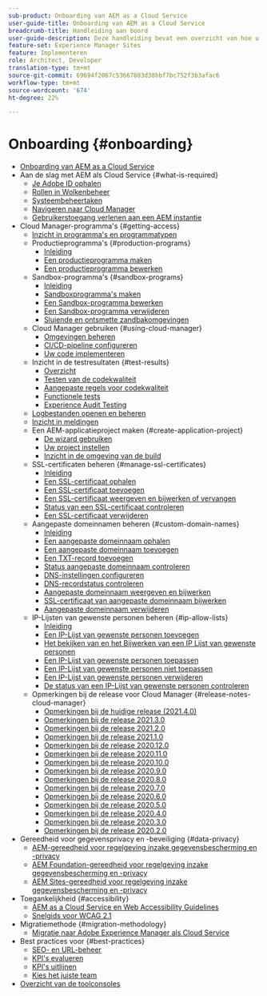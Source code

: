 ```yaml
---
sub-product: Onboarding van AEM as a Cloud Service
user-guide-title: Onboarding van AEM as a Cloud Service
breadcrumb-title: Handleiding aan boord
user-guide-description: Deze handleiding bevat een overzicht van hoe u aan de slag kunt met Experience Manager as a Cloud Service, inclusief toegang en belangrijke informatie over gegevensbescherming.
feature-set: Experience Manager Sites
feature: Implementeren
role: Architect, Developer
translation-type: tm+mt
source-git-commit: 69694f2067c53667803d38bbf7bc752f3b3afac6
workflow-type: tm+mt
source-wordcount: '674'
ht-degree: 22%

---
```



# Onboarding {#onboarding}

+ [Onboarding van AEM as a Cloud Service](/help/onboarding/home.md)
+ Aan de slag met AEM als Cloud Service {#what-is-required}
   + [Je Adobe ID ophalen](what-is-required/get-your-adobe-id.md)
   + [Rollen in Wolkenbeheer](what-is-required/user-roles-permissions.md)
   + [Systeembeheertaken](what-is-required/add-users-assign-cm-roles.md)
   + [Navigeren naar Cloud Manager](what-is-required/navigate-to-cloud-manager.md)
   + [Gebruikerstoegang verlenen aan een AEM instantie](/help/onboarding/what-is-required/accessing-aem-instance.md)
+ Cloud Manager-programma&#39;s {#getting-access}
   + [Inzicht in programma&#39;s en programmatypen](getting-access-to-aem-in-cloud/understand-program-types.md)
   + Productieprogramma&#39;s {#production-programs}
      + [Inleiding](/help/onboarding/getting-access-to-aem-in-cloud/introduction-production-programs.md)
      + [Een productieprogramma maken](getting-access-to-aem-in-cloud/creating-production-program.md)
      + [Een productieprogramma bewerken](/help/onboarding/getting-access-to-aem-in-cloud/editing-production-program.md)
   + Sandbox-programma&#39;s {#sandbox-programs}
      + [Inleiding](getting-access-to-aem-in-cloud/introduction-sandbox-programs.md)
      + [Sandboxprogramma&#39;s maken](getting-access-to-aem-in-cloud/creating-sandbox-program.md)
      + [Een Sandbox-programma bewerken](/help/onboarding/getting-access-to-aem-in-cloud/editing-sandbox-program.md)
      + [Een Sandbox-programma verwijderen](getting-access-to-aem-in-cloud/deleting-sandbox-program.md)
      + [Sluiende en ontsmette zandbakomgevingen](/help/onboarding/getting-access-to-aem-in-cloud/hibernating-de-hibernating-sandbox-environments.md)
   + Cloud Manager gebruiken {#using-cloud-manager}
      + [Omgevingen beheren](https://experienceleague.adobe.com/docs/experience-manager-cloud-service/implementing/using-cloud-manager/manage-environments.html)
      + [CI/CD-pipeline configureren](https://experienceleague.adobe.com/docs/experience-manager-cloud-service/implementing/using-cloud-manager/configure-pipeline.html)
      + [Uw code implementeren](https://experienceleague.adobe.com/docs/experience-manager-cloud-service/implementing/using-cloud-manager/deploy-code.html)
   + Inzicht in de testresultaten {#test-results}
      + [Overzicht](https://experienceleague.adobe.com/docs/experience-manager-cloud-service/implementing/using-cloud-manager/test-results/overview-test-results.html)
      + [Testen van de codekwaliteit](https://experienceleague.adobe.com/docs/experience-manager-cloud-service/implementing/using-cloud-manager/test-results/code-quality-testing.html)
      + [Aangepaste regels voor codekwaliteit](https://experienceleague.adobe.com/docs/experience-manager-cloud-service/implementing/using-cloud-manager/test-results/custom-code-quality-rules.html)
      + [Functionele tests](https://experienceleague.adobe.com/docs/experience-manager-cloud-service/implementing/using-cloud-manager/test-results/functional-testing.html)
      + [Experience Audit Testing](https://experienceleague.adobe.com/docs/experience-manager-cloud-service/implementing/using-cloud-manager/test-results/experience-audit-testing.html)
   + [Logbestanden openen en beheren](https://experienceleague.adobe.com/docs/experience-manager-cloud-service/implementing/using-cloud-manager/manage-logs.html)
   + [Inzicht in meldingen](https://experienceleague.adobe.com/docs/experience-manager-cloud-service/implementing/using-cloud-manager/notifications.html)
   + Een AEM-applicatieproject maken {#create-application-project}
      + [De wizard gebruiken](getting-access-to-aem-in-cloud/using-the-wizard.md)
      + [Uw project instellen](getting-access-to-aem-in-cloud/setting-up-project.md)
      + [Inzicht in de omgeving van de build](getting-access-to-aem-in-cloud/build-environment-details.md)
   + SSL-certificaten beheren {#manage-ssl-certificates}
      + [Inleiding](https://experienceleague.adobe.com/docs/experience-manager-cloud-service/implementing/using-cloud-manager/manage-ssl-certificates/introduction.html)
      + [Een SSL-certificaat ophalen](https://experienceleague.adobe.com/docs/experience-manager-cloud-service/implementing/using-cloud-manager/manage-ssl-certificates/get-ssl-certificate.html)
      + [Een SSL-certificaat toevoegen](https://experienceleague.adobe.com/docs/experience-manager-cloud-service/implementing/using-cloud-manager/manage-ssl-certificates/add-ssl-certificate.html)
      + [Een SSL-certificaat weergeven en bijwerken of vervangen](https://experienceleague.adobe.com/docs/experience-manager-cloud-service/implementing/using-cloud-manager/manage-ssl-certificates/view-update-replace-ssl-certificate.html)
      + [Status van een SSL-certificaat controleren](https://experienceleague.adobe.com/docs/experience-manager-cloud-service/implementing/using-cloud-manager/manage-ssl-certificates/check-status-ssl-certificate.html)
      + [Een SSL-certificaat verwijderen](https://experienceleague.adobe.com/docs/experience-manager-cloud-service/implementing/using-cloud-manager/manage-ssl-certificates/delete-ssl-certificate.html)
   + Aangepaste domeinnamen beheren {#custom-domain-names}
      + [Inleiding](https://experienceleague.adobe.com/docs/experience-manager-cloud-service/implementing/using-cloud-manager/custom-domain-names/introduction.html)
      + [Een aangepaste domeinnaam ophalen](https://experienceleague.adobe.com/docs/experience-manager-cloud-service/implementing/using-cloud-manager/custom-domain-names/get-custom-domain-name.html)
      + [Een aangepaste domeinnaam toevoegen](https://experienceleague.adobe.com/docs/experience-manager-cloud-service/implementing/using-cloud-manager/custom-domain-names/add-custom-domain-name.html)
      + [Een TXT-record toevoegen](https://experienceleague.adobe.com/docs/experience-manager-cloud-service/implementing/using-cloud-manager/custom-domain-names/add-text-record.html)
      + [Status aangepaste domeinnaam controleren](https://experienceleague.adobe.com/docs/experience-manager-cloud-service/implementing/using-cloud-manager/custom-domain-names/check-domain-name-status.html)
      + [DNS-instellingen configureren](https://experienceleague.adobe.com/docs/experience-manager-cloud-service/implementing/using-cloud-manager/custom-domain-names/configure-dns-settings.html)
      + [DNS-recordstatus controleren](https://experienceleague.adobe.com/docs/experience-manager-cloud-service/implementing/using-cloud-manager/custom-domain-names/check-dns-record-status.html)
      + [Aangepaste domeinnaam weergeven en bijwerken](https://experienceleague.adobe.com/docs/experience-manager-cloud-service/implementing/using-cloud-manager/custom-domain-names/view-update-replace-custom-domain-name.html)
      + [SSL-certificaat van aangepaste domeinnaam bijwerken](https://experienceleague.adobe.com/docs/experience-manager-cloud-service/implementing/using-cloud-manager/custom-domain-names/update-cdn-ssl-certificate.html)
      + [Aangepaste domeinnaam verwijderen](https://experienceleague.adobe.com/docs/experience-manager-cloud-service/implementing/using-cloud-manager/custom-domain-names/delete-custom-domain-name.html)
   + IP-Lijsten van gewenste personen beheren {#ip-allow-lists}
      + [Inleiding](https://experienceleague.adobe.com/docs/experience-manager-cloud-service/implementing/using-cloud-manager/ip-allow-lists/introduction.html)
      + [Een IP-Lijst van gewenste personen toevoegen](https://experienceleague.adobe.com/docs/experience-manager-cloud-service/implementing/using-cloud-manager/ip-allow-lists/add-ip-allow-lists.html)
      + [Het bekijken van en het Bijwerken van een IP Lijst van gewenste personen](https://experienceleague.adobe.com/docs/experience-manager-cloud-service/implementing/using-cloud-manager/ip-allow-lists/view-update-ip-allow-list.html)
      + [Een IP-Lijst van gewenste personen toepassen](https://experienceleague.adobe.com/docs/experience-manager-cloud-service/implementing/using-cloud-manager/ip-allow-lists/apply-allow-list.html)
      + [Een IP-Lijst van gewenste personen niet toepassen](https://experienceleague.adobe.com/docs/experience-manager-cloud-service/implementing/using-cloud-manager/ip-allow-lists/unapply-ip-allow-list.html)
      + [Een IP-Lijst van gewenste personen verwijderen](https://experienceleague.adobe.com/docs/experience-manager-cloud-service/implementing/using-cloud-manager/ip-allow-lists/delete-ip-allow-list.html)
      + [De status van een IP-Lijst van gewenste personen controleren](https://experienceleague.adobe.com/docs/experience-manager-cloud-service/implementing/using-cloud-manager/ip-allow-lists/check-ip-allow-list-status.html)
   + Opmerkingen bij de release voor Cloud Manager {#release-notes-cloud-manager}
      + [Opmerkingen bij de huidige release (2021.4.0)](/help/onboarding/release-notes-cloud-manager/release-notes-cm-current.md)
      + [Opmerkingen bij de release 2021.3.0](/help/onboarding/release-notes-cloud-manager/release-notes-cm-2021-3-0.md)
      + [Opmerkingen bij de release 2021.2.0](/help/onboarding/release-notes-cloud-manager/release-notes-cm-2021-2-0.md)
      + [Opmerkingen bij de release 2021.1.0](/help/onboarding/release-notes-cloud-manager/release-notes-cm-2021-1-0.md)
      + [Opmerkingen bij de release 2020.12.0](/help/onboarding/release-notes-cloud-manager/release-notes-cm-2020-12-0.md)
      + [Opmerkingen bij de release 2020.11.0](/help/onboarding/release-notes-cloud-manager/release-notes-cm-2020-11-0.md)
      + [Opmerkingen bij de release 2020.10.0](/help/onboarding/release-notes-cloud-manager/release-notes-cm-2020-10-0.md)
      + [Opmerkingen bij de release 2020.9.0](/help/onboarding/release-notes-cloud-manager/release-notes-cm-2020-9-0.md)
      + [Opmerkingen bij de release 2020.8.0](/help/onboarding/release-notes-cloud-manager/release-notes-cm-2020-8-0.md)
      + [Opmerkingen bij de release 2020.7.0](/help/onboarding/release-notes-cloud-manager/release-notes-cm-2020-7-0.md)
      + [Opmerkingen bij de release 2020.6.0](/help/onboarding/release-notes-cloud-manager/release-notes-cm-2020-6-0.md)
      + [Opmerkingen bij de release 2020.5.0](/help/onboarding/release-notes-cloud-manager/release-notes-cm-2020-5-0.md)
      + [Opmerkingen bij de release 2020.4.0](/help/onboarding/release-notes-cloud-manager/release-notes-cm-2020-4-0.md)
      + [Opmerkingen bij de release 2020.3.0](/help/onboarding/release-notes-cloud-manager/release-notes-cm-2020-3-0.md)
      + [Opmerkingen bij de release 2020.2.0](/help/onboarding/release-notes-cloud-manager/release-notes-cm-2020-2-0.md)
+ Gereedheid voor gegevensprivacy en -beveiliging {#data-privacy}
   + [AEM-gereedheid voor regelgeving inzake gegevensbescherming en -privacy](data-privacy-and-protection-readiness/aem-readiness.md)
   + [AEM Foundation-gereedheid voor regelgeving inzake gegevensbescherming en -privacy](data-privacy-and-protection-readiness/foundation-readiness.md)
   + [AEM Sites-gereedheid voor regelgeving inzake gegevensbescherming en -privacy](data-privacy-and-protection-readiness/sites-readiness.md)
+ Toegankelijkheid {#accessibility}
   + [AEM as a Cloud Service en Web Accessibility Guidelines](accessibility/web-accessibility.md)
   + [Snelgids voor WCAG 2.1](accessibility/quick-guide-wcag.md)
+ Migratiemethode {#migration-methodology}
   + [Migratie naar Adobe Experience Manager als Cloud Service](migration-methodology/getting-started.md)
+ Best practices voor {#best-practices}
   + [SEO- en URL-beheer](best-practices/seo-and-url-management.md)
   + [KPI&#39;s evalueren](best-practices/assessing-kpis.md)
   + [KPI&#39;s uitlijnen](best-practices/aligning-kpis.md)
   + [Kies het juiste team](best-practices/choose-right-team.md)
+ [Overzicht van de toolconsoles](tools-consoles.md)
